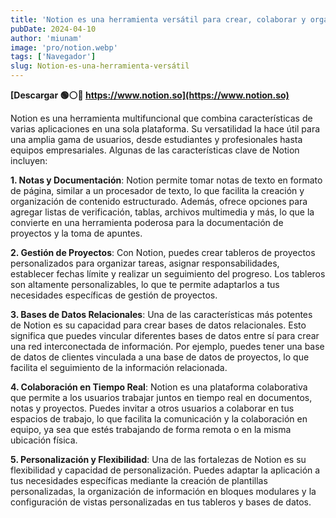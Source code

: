 ```yaml
---
title: 'Notion es una herramienta versátil para crear, colaborar y organizar ideas'
pubDate: 2024-04-10
author: 'miunam'
image: 'pro/notion.webp'
tags: ['Navegador']
slug: Notion-es-una-herramienta-versátil
---
```

**[Descargar 🟢⚪️🔴 https://www.notion.so](https://www.notion.so)**

Notion es una herramienta multifuncional que combina características de varias aplicaciones en una sola plataforma. Su versatilidad la hace útil para una amplia gama de usuarios, desde estudiantes y profesionales hasta equipos empresariales. Algunas de las características clave de Notion incluyen:

**1. Notas y Documentación**: Notion permite tomar notas de texto en formato de página, similar a un procesador de texto, lo que facilita la creación y organización de contenido estructurado. Además, ofrece opciones para agregar listas de verificación, tablas, archivos multimedia y más, lo que la convierte en una herramienta poderosa para la documentación de proyectos y la toma de apuntes.

**2. Gestión de Proyectos**: Con Notion, puedes crear tableros de proyectos personalizados para organizar tareas, asignar responsabilidades, establecer fechas límite y realizar un seguimiento del progreso. Los tableros son altamente personalizables, lo que te permite adaptarlos a tus necesidades específicas de gestión de proyectos.

**3. Bases de Datos Relacionales**: Una de las características más potentes de Notion es su capacidad para crear bases de datos relacionales. Esto significa que puedes vincular diferentes bases de datos entre sí para crear una red interconectada de información. Por ejemplo, puedes tener una base de datos de clientes vinculada a una base de datos de proyectos, lo que facilita el seguimiento de la información relacionada.

**4. Colaboración en Tiempo Real**: Notion es una plataforma colaborativa que permite a los usuarios trabajar juntos en tiempo real en documentos, notas y proyectos. Puedes invitar a otros usuarios a colaborar en tus espacios de trabajo, lo que facilita la comunicación y la colaboración en equipo, ya sea que estés trabajando de forma remota o en la misma ubicación física.

**5. Personalización y Flexibilidad**: Una de las fortalezas de Notion es su flexibilidad y capacidad de personalización. Puedes adaptar la aplicación a tus necesidades específicas mediante la creación de plantillas personalizadas, la organización de información en bloques modulares y la configuración de vistas personalizadas en tus tableros y bases de datos.